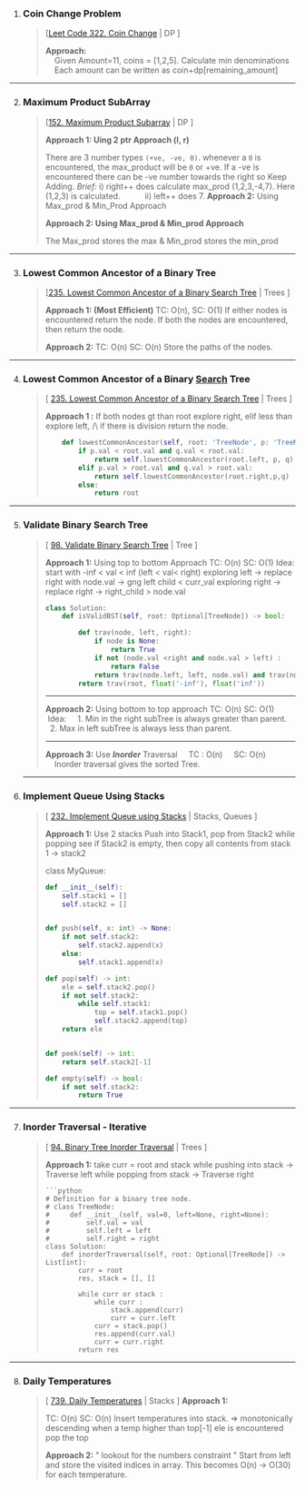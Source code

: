 1. ### Coin Change Problem
   
   > [[Leet Code 322. Coin Change](https://leetcode.com/problems/coin-change/) | DP ] 
   > 
   > **Approach:**  
   >     Given Amount=11, coins = [1,2,5]. Calculate min denominations
   >     Each amount can be written as coin+dp[remaining_amount]

---

2. ### Maximum Product SubArray
   
   > [[152. Maximum Product Subarray](https://leetcode.com/problems/maximum-product-subarray/) | DP ]
   > 
   > **Approach 1: Uing 2 ptr Approach (l, r)**
   > 
   > There are 3 number types `(+ve, -ve, 0)`. whenever a `0` is encountered, the max_product will be `0` or +ve. 
   > If a -ve is encountered there can be -ve number towards the right so Keep Adding. *Brief:* i) right++ does calculate max_prod (1,2,3,-4,7). Here (1,2,3) is calculated.
   >           ii) left++ does 7. **Approach 2:** Using Max_prod & Min_Prod Approach   
   > 
   > **Approach 2: Using Max_prod & Min_prod Approach**
   > 
   > The Max_prod stores the max & Min_prod stores the min_prod

---

3. ### Lowest Common Ancestor of a Binary Tree
   
   > [[235. Lowest Common Ancestor of a Binary Search Tree](https://leetcode.com/problems/lowest-common-ancestor-of-a-binary-search-tree/) | Trees ]
   > 
   > **Approach 1: (Most Efficient)**
   > TC: O(n), SC: O(1)
   > If either nodes is encountered return the node.
   > If both the nodes are encountered, then return the node.
   > 
   > **Approach 2:**
   > TC: O(n)
   > SC: O(n)
   > Store the paths of the nodes.

---

4. ### Lowest Common Ancestor of a Binary <u>Search</u> Tree
   
   > [ [235. Lowest Common Ancestor of a Binary Search Tree](https://leetcode.com/problems/lowest-common-ancestor-of-a-binary-search-tree/) | Trees ]
   > 
   > **Approach 1 :** If both nodes gt than root explore right, elif less than explore left, /\ if there is division return the node.
   > 
   > ```python
   >     def lowestCommonAncestor(self, root: 'TreeNode', p: 'TreeNode', q: 'TreeNode') -> 'TreeNode':
   >         if p.val < root.val and q.val < root.val:
   >             return self.lowestCommonAncestor(root.left, p, q)
   >         elif p.val > root.val and q.val > root.val:
   >             return self.lowestCommonAncestor(root.right,p,q)
   >         else:
   >             return root
   > ```

---

5. ### Validate Binary Search Tree
   
   > [ [98. Validate Binary Search Tree](https://leetcode.com/problems/validate-binary-search-tree/) | Tree ]
   > 
   > **Approach 1:** Using top to bottom Approach
   > TC: O(n)
   > SC: O(1)
   > Idea: start with -inf < val < inf (left < val< right)
   > exploring left -> replace right with node.val ->  gng left child < curr_val
   > exploring right -> replace right -> right_child > node.val
   > 
   > ```python
   > class Solution:
   >     def isValidBST(self, root: Optional[TreeNode]) -> bool:
   > 
   >         def trav(node, left, right):
   >             if node is None:
   >                 return True
   >             if not (node.val <right and node.val > left) :
   >                 return False
   >             return trav(node.left, left, node.val) and trav(node.right, node.val, right)
   >         return trav(root, float('-inf'), float('inf'))
   > ```
   > 
   > ---
   > 
   > **Approach 2:** Using bottom to top approach
   > TC: O(n)
   > SC: O(1)
   >  Idea:
   >     1. Min in the right subTree is always greater than parent.
   >     2. Max in left subTree is always less than parent.
   > 
   > ---
   > 
   > **Approach 3:** Use ***Inorder*** Traversal
   >     TC : O(n)
   >     SC: O(n)
   >     Inorder traversal gives the sorted Tree.
   
   ---

6. ### Implement Queue Using Stacks
   
   > [ [232. Implement Queue using Stacks](https://leetcode.com/problems/implement-queue-using-stacks/) | Stacks, Queues ]
   > 
   > **Approach 1:** Use 2 stacks
   > Push into Stack1, pop from Stack2
   > while popping see if Stack2 is empty, then copy all contents from stack 1 -> stack2
   > 
   > class MyQueue:
   > 
   > ```python
   > def __init__(self):
   >     self.stack1 = []
   >     self.stack2 = []
   > 
   > 
   > def push(self, x: int) -> None:
   >     if not self.stack2:
   >         self.stack2.append(x)
   >     else:
   >         self.stack1.append(x)
   > 
   > def pop(self) -> int:
   >     ele = self.stack2.pop()
   >     if not self.stack2:
   >         while self.stack1:
   >             top = self.stack1.pop()
   >             self.stack2.append(top)
   >     return ele
   > 
   > 
   > def peek(self) -> int:
   >     return self.stack2[-1]        
   > 
   > def empty(self) -> bool:
   >     if not self.stack2:
   >         return True
   > ```

---

7. ### Inorder Traversal - Iterative
   
   > [ [94. Binary Tree Inorder Traversal](https://leetcode.com/problems/binary-tree-inorder-traversal/) | Trees ]
   > 
   > **Approach 1:**
   > take curr = root and stack
   > while pushing into stack -> Traverse left
   > while popping from stack -> Traverse right
   > 
   > ```
   > ```python
   > # Definition for a binary tree node.
   > # class TreeNode:
   > #     def __init__(self, val=0, left=None, right=None):
   > #         self.val = val
   > #         self.left = left
   > #         self.right = right
   > class Solution:
   >     def inorderTraversal(self, root: Optional[TreeNode]) -> List[int]:
   >         curr = root
   >         res, stack = [], []
   > 
   >         while curr or stack :
   >             while curr :
   >                 stack.append(curr)
   >                 curr = curr.left
   >             curr = stack.pop()
   >             res.append(curr.val)
   >             curr = curr.right
   >         return res
   > ```

---

8. ### Daily Temperatures
   
   > [ [739. Daily Temperatures](https://leetcode.com/problems/daily-temperatures/) | Stacks ]
   > **Approach 1:**
   > 
   > TC: O(n)
   > SC: O(n)
   > Insert temperatures into stack. => monotonically descending
   > when a temp higher than top[-1] ele is encountered pop the top
   > 
   > **Approach 2:** " lookout for the numbers constraint "
   > Start from left and store the visited indices in array. This becomes O(n) -> O(30) for each temperature.
